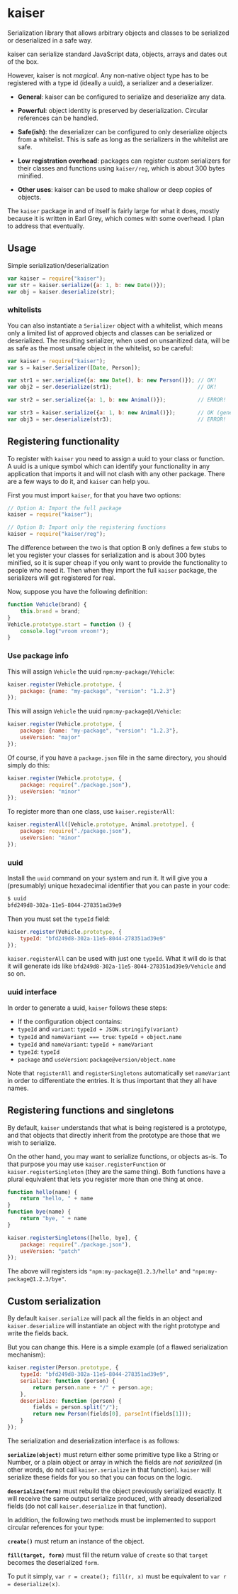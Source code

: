 
kaiser
======

Serialization library that allows arbitrary objects and classes to be
serialized or deserialized in a safe way.

kaiser can serialize standard JavaScript data, objects, arrays and
dates out of the box.

However, kaiser is not *magical*. Any non-native object type has to be
registered with a type id (ideally a uuid), a serializer and a
deserializer.

* **General**: kaiser can be configured to serialize and deserialize
  any data.

* **Powerful**: object identity is preserved by deserialization.
  Circular references can be handled.

* **Safe(ish)**: the deserializer can be configured to only
  deserialize objects from a whitelist. This is safe as long as the
  serializers in the whitelist are safe.

* **Low registration overhead**: packages can register custom
  serializers for their classes and functions using `kaiser/reg`,
  which is about 300 bytes minified.

* **Other uses**: kaiser can be used to make shallow or deep copies of
  objects.

The `kaiser` package in and of itself is fairly large for what it
does, mostly because it is written in Earl Grey, which comes with some
overhead. I plan to address that eventually.


Usage
-----

Simple serialization/deserialization

```javascript
var kaiser = require("kaiser");
var str = kaiser.serialize({a: 1, b: new Date()});
var obj = kaiser.deserialize(str);
```

### whitelists

You can also instantiate a `Serializer` object with a whitelist, which
means only a limited list of approved objects and classes can be
serialized or deserialized. The resulting serializer, when used on
unsanitized data, will be as safe as the most unsafe object in the
whitelist, so be careful:

```javascript
var kaiser = require("kaiser");
var s = kaiser.Serializer([Date, Person]);

var str1 = ser.serialize({a: new Date(), b: new Person()}); // OK!
var obj2 = ser.deserialize(str1);                           // OK!

var str2 = ser.serialize({a: 1, b: new Animal()});          // ERROR!

var str3 = kaiser.serialize({a: 1, b: new Animal()});       // OK (generic serializer)
var obj3 = ser.deserialize(str3);                           // ERROR!
```


Registering functionality
-------------------------

To register with `kaiser` you need to assign a uuid to your class or
function. A uuid is a unique symbol which can identify your
functionality in any application that imports it and will not clash
with any other package. There are a few ways to do it, and `kaiser`
can help you.

First you must import `kaiser`, for that you have two options:

```javascript
// Option A: Import the full package
kaiser = require("kaiser");

// Option B: Import only the registering functions
kaiser = require("kaiser/reg");
```

The difference between the two is that option B only defines a few
stubs to let you register your classes for serialization and is about
300 bytes minified, so it is super cheap if you only want to provide
the functionality to people who need it. Then when they import the
full `kaiser` package, the serializers will get registered for real.

Now, suppose you have the following definition:

```javascript
function Vehicle(brand) {
    this.brand = brand;
}
Vehicle.prototype.start = function () {
    console.log("vroom vroom!");
}
```


### Use package info

This will assign `Vehicle` the uuid `npm:my-package/Vehicle`:

```javascript
kaiser.register(Vehicle.prototype, {
    package: {name: "my-package", "version": "1.2.3"}
});
```

This will assign `Vehicle` the uuid `npm:my-package@1/Vehicle`:

```javascript
kaiser.register(Vehicle.prototype, {
    package: {name: "my-package", "version": "1.2.3"},
    useVersion: "major"
});
```

Of course, if you have a `package.json` file in the same directory,
you should simply do this:

```javascript
kaiser.register(Vehicle.prototype, {
    package: require("./package.json"),
    useVersion: "minor"
});
```

To register more than one class, use `kaiser.registerAll`:

```javascript
kaiser.registerAll([Vehicle.prototype, Animal.prototype], {
    package: require("./package.json"),
    useVersion: "minor"
});
```

### uuid

Install the `uuid` command on your system and run it. It will give you
a (presumably) unique hexadecimal identifier that you can paste in
your code:

```bash
$ uuid
bfd249d8-302a-11e5-8044-278351ad39e9
```

Then you must set the `typeId` field:

```javascript
kaiser.register(Vehicle.prototype, {
    typeId: "bfd249d8-302a-11e5-8044-278351ad39e9"
});
```

`kaiser.registerAll` can be used with just one `typeId`. What it will
do is that it will generate ids like
`bfd249d8-302a-11e5-8044-278351ad39e9/Vehicle` and so on.


### uuid interface

In order to generate a uuid, `kaiser` follows these steps:

* If the configuration object contains:
* `typeId` and `variant`: `typeId + JSON.stringify(variant)`
* `typeId` and `nameVariant === true`: `typeId + object.name`
* `typeId` and `nameVariant`: `typeId + nameVariant`
* `typeId`: `typeId`
* `package` and `useVersion`: `package@version/object.name`

Note that `registerAll` and `registerSingletons` automatically set
`nameVariant` in order to differentiate the entries. It is thus
important that they all have names.


Registering functions and singletons
------------------------------------

By default, `kaiser` understands that what is being registered is a
prototype, and that objects that directly inherit from the prototype
are those that we wish to serialize.

On the other hand, you may want to serialize functions, or objects
as-is. To that purpose you may use `kaiser.registerFunction` or
`kaiser.registerSingleton` (they are the same thing). Both functions
have a plural equivalent that lets you register more than one thing at
once.

```javascript
function hello(name) {
    return "hello, " + name
}
function bye(name) {
    return "bye, " + name
}

kaiser.registerSingletons([hello, bye], {
    package: require("./package.json"),
    useVersion: "patch"
});
```

The above will registers ids `"npm:my-package@1.2.3/hello"` and
`"npm:my-package@1.2.3/bye"`.


Custom serialization
--------------------

By default `kaiser.serialize` will pack all the fields in an object
and `kaiser.deserialize` will instantiate an object with the right
prototype and write the fields back.

But you can change this. Here is a simple example (of a flawed
serialization mechanism):

```javascript
kaiser.register(Person.prototype, {
    typeId: "bfd249d8-302a-11e5-8044-278351ad39e9",
    serialize: function (person) {
        return person.name + "/" + person.age;
    },
    deserialize: function (person) {
        fields = person.split("/");
        return new Person(fields[0], parseInt(fields[1]));
    }
});
```

The serialization and deserialization interface is as follows:

**`serialize(object)`** must return either some primitive type like a
String or Number, or a plain object or array in which the fields are
*not serialized* (in other words, do not call `kaiser.serialize` in
that function). `kaiser` will serialize these fields for you so that
you can focus on the logic.

**`deserialize(form)`** must rebuild the object previously serialized
exactly. It will receive the same output serialize produced, with
already deserialized fields (do not call `kaiser.deserialize` in that
function).

In addition, the following two methods must be implemented to support
circular references for your type:

**`create()`** must return an instance of the object.

**`fill(target, form)`** must fill the return value of `create` so
that `target` becomes the deserialized `form`.

To put it simply, `var r = create(); fill(r, x)` must be equivalent to
`var r = deserialize(x)`.

